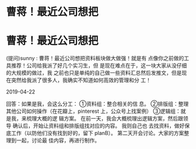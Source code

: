 # 曹蒋！最近公司想把

# 曹蒋！最近公司想把

(提问)sunny : 曹蒋！最近公司想把资料板块做大做强！就是有 点像你之前做的工具推荐！公司给我派了好几个实习生，但 是现在难点在于，这一块大家从没仔细的大规模的做过，我 之前也只是单纯的自己做一些资料汇总然后发推文，但是现 在突然给我派了很多人，我确实不知道如何高效的管理和分 工！

2019-04-22

回答：如果是我，会这么分工： ①资料组：整合相关的信 息。 ②排版组：整理其他公司如何操作（在花瓣上，pinterest 上，公众号上找案例） ③逻辑组：就是我，来梳理大概的逻 辑方案。 在前一天，我会大概梳理出逻辑方案，然后跟领导 确认后，开始让资料组和排版组找对应的内容。 我则自己也 去找资料，做好保底工作（以防他们没有找到好的，留下 planB）。 第二天开会讨论。大家的方案整理到一起，讨论最 佳内容，再进行制作。